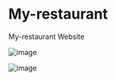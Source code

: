 # My-restaurant
My-restaurant Website

![image](https://i.ibb.co/grFDmLy/New-Wireframe-1.png)

![image](https://i.ibb.co/3S2C1F4/New-Wireframe-2.png)
